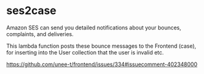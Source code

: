 # ses2case

Amazon SES can send you detailed notifications about your bounces, complaints, and deliveries.

This lambda function posts these bounce messages to the Frontend (case), for inserting into the User collection that the user is invalid etc.

https://github.com/unee-t/frontend/issues/334#issuecomment-402348000
